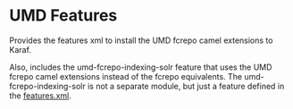 # UMD Features

Provides the features xml to install the UMD fcrepo camel extensions to Karaf.

Also, includes the umd-fcrepo-indexing-solr feature that uses the UMD fcrepo camel extensions instead of the fcrepo equivalents. The umd-fcrepo-indexing-solr is not a separate module, but just a feature defined in the [features.xml](src/main/resources/features.xml).
